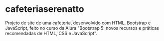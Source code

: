 # cafeteriaserenatto
Projeto de site de uma cafeteria, desenvolvido com HTML, Bootstrap e JavaScript, feito no curso da Alura "Bootstrap 5: novos recursos e práticas recomendadas de HTML, CSS e JavaScript".
